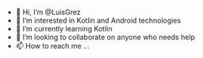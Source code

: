 - 👋 Hi, I’m @LuisGrez
- 👀 I’m interested in Kotlin and Android technologies
- 🌱 I’m currently learning Kotlin
- 💞️ I’m looking to collaborate on anyone who needs help
- 📫 How to reach me ...

<!---
LuisGrez/LuisGrez is a ✨ special ✨ repository because its `README.md` (this file) appears on your GitHub profile.
You can click the Preview link to take a look at your changes.
--->

